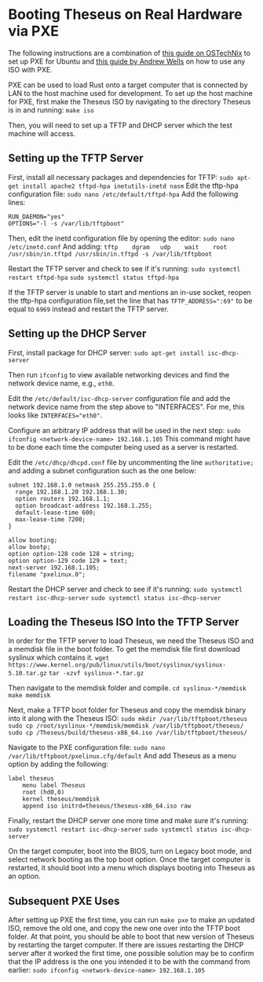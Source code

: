 # Booting Theseus on Real Hardware via PXE
The following instructions are a combination of [this guide on OSTechNix](https://www.ostechnix.com/how-to-install-pxe-server-on-ubuntu-16-04/) to set up PXE for Ubuntu and [this guide by Andrew Wells](https://wellsie.net/p/286/) on how to use any ISO with PXE.

PXE can be used to load Rust onto a target computer that is connected by LAN to the host machine used for development. To set up the host machine for PXE, first make the Theseus ISO by navigating to the directory Theseus is in and running:
`make iso`

Then, you will need to set up a TFTP and DHCP server which the test machine will access.

## Setting up the TFTP Server
First, install all necessary packages and dependencies for TFTP:
`sudo apt-get install apache2 tftpd-hpa inetutils-inetd nasm`
Edit the tftp-hpa configuration file:
`sudo nano /etc/default/tftpd-hpa`
Add the following lines:
```
RUN_DAEMON="yes"
OPTIONS="-l -s /var/lib/tftpboot"
```
Then, edit the inetd configuration file by opening the editor:
`sudo nano /etc/inetd.conf`
And adding:
`tftp    dgram   udp    wait    root    /usr/sbin/in.tftpd /usr/sbin/in.tftpd -s /var/lib/tftpboot`

Restart the TFTP server and check to see if it's running:
`sudo systemctl restart tftpd-hpa`
`sudo systemctl status tftpd-hpa`

If the TFTP server is unable to start and mentions an in-use socket, reopen the tftp-hpa configuration file,set the line that has `TFTP_ADDRESS=":69"` to be equal to `6969` instead and restart the TFTP server.

## Setting up the DHCP Server
First, install package for DHCP server:
`sudo apt-get install isc-dhcp-server`

Then run `ifconfig` to view available networking devices and find the network device name, e.g., `eth0`.

Edit the `/etc/default/isc-dhcp-server` configuration file and add the network device name from the step above to "INTERFACES". For me, this looks like `INTERFACES="eth0"`.

Configure an arbitrary IP address that will be used in the next step:
`sudo ifconfig <network-device-name> 192.168.1.105`
This command might have to be done each time the computer being used as a server is restarted.

Edit the `/etc/dhcp/dhcpd.conf` file by uncommenting the line `authoritative;` and adding a subnet configuration such as the one below:
```
subnet 192.168.1.0 netmask 255.255.255.0 {
  range 192.168.1.20 192.168.1.30;
  option routers 192.168.1.1;
  option broadcast-address 192.168.1.255;
  default-lease-time 600;
  max-lease-time 7200;
}

allow booting;
allow bootp;
option option-128 code 128 = string;
option option-129 code 129 = text;
next-server 192.168.1.105;
filename "pxelinux.0";
```

Restart the DHCP server and check to see if it's running:
`sudo systemctl restart isc-dhcp-server`
`sudo systemctl status isc-dhcp-server`

## Loading the Theseus ISO Into the TFTP Server
In order for the TFTP server to load Theseus, we need the Theseus ISO and a memdisk file in the boot folder. To get the memdisk file first download syslinux which contains it.
`wget https://www.kernel.org/pub/linux/utils/boot/syslinux/syslinux-5.10.tar.gz`
`tar -xzvf syslinux-*.tar.gz`

Then navigate to the memdisk folder and compile.
`cd syslinux-*/memdisk`
`make memdisk`

Next, make a TFTP boot folder for Theseus and copy the memdisk binary into it along with the Theseus ISO:
`sudo mkdir /var/lib/tftpboot/theseus`
`sudo cp /root/syslinux-*/memdisk/memdisk /var/lib/tftpboot/theseus/`
`sudo cp /Theseus/build/theseus-x86_64.iso /var/lib/tftpboot/theseus/`

Navigate to the PXE configuration file:
`sudo nano /var/lib/tftpboot/pxelinux.cfg/default`
And add Theseus as a menu option by adding the following:
```
label theseus
    menu label Theseus
    root (hd0,0)
    kernel theseus/memdisk
    append iso initrd=theseus/theseus-x86_64.iso raw
```
Finally, restart the DHCP server one more time and make sure it's running:
`sudo systemctl restart isc-dhcp-server`
`sudo systemctl status isc-dhcp-server`

On the target computer, boot into the BIOS, turn on Legacy boot mode, and select network booting as the top boot option. Once the target computer is restarted, it should boot into a menu which displays booting into Theseus as an option.

## Subsequent PXE Uses
After setting up PXE the first time, you can run `make pxe` to make an updated ISO, remove the old one, and copy the new one over into the TFTP boot folder. At that point, you should be able to boot that new version of Theseus by restarting the target computer. If there are issues restarting the DHCP server after it worked the first time, one possible solution may be to confirm that the IP address is the one you intended it to be with the command from earlier:
`sudo ifconfig <network-device-name> 192.168.1.105`

